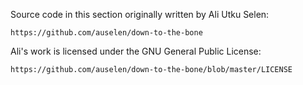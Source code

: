 Source code in this section originally written by Ali Utku Selen:

    https://github.com/auselen/down-to-the-bone

Ali's work is licensed under the GNU General Public License:

    https://github.com/auselen/down-to-the-bone/blob/master/LICENSE
